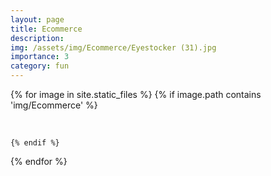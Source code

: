 ```yaml
---
layout: page
title: Ecommerce
description: 
img: /assets/img/Ecommerce/Eyestocker (31).jpg
importance: 3
category: fun
---
```

<div class="container">


{% for image in site.static_files %}
    {% if image.path contains 'img/Ecommerce' %}
        <div class="row p-1">  
            <div class="col-md">
                <img class="img-fluid rounded z-depth-1" src="{{ site.baseurl }}{{ image.path | relative_url }}" alt="" title="Eyestocker"/>
            </div>
        </div>

    {% endif %}
{% endfor %}

</div>
